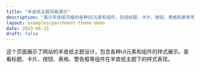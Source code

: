 ```yaml
---
title: "羊皮纸主题风格演示"
description: "展示羊皮纸风格的各种UI元素和组件，包括标题、卡片、按钮、表格和表单等"
layout: examples/parchment-theme-demo
date: 2023-06-15
draft: false
---
```


这个页面展示了网站的羊皮纸主题设计，包含各种UI元素和组件的样式展示。查看标题、卡片、按钮、表格、警告框等组件在羊皮纸主题下的样式表现。 
